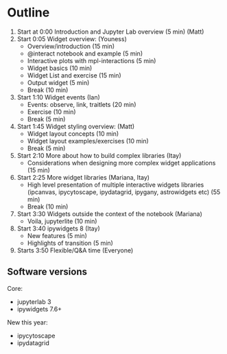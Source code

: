 # Outline

1. Start at 0:00 Introduction and Jupyter Lab overview (5 min) (Matt)
2. Start 0:05 Widget overview: (Youness)
   - Overview/introduction (15 min)
   - @interact notebook and example (5 min) 
   - Interactive plots with mpl-interactions (5 min) 
   - Widget basics (10 min)
   - Widget List and exercise (15 min)
   - Output widget (5 min)
   - Break (10 min)
3. Start 1:10 Widget events (Ian)
   - Events: observe, link, traitlets (20 min)
   - Exercise (10 min)
   - Break (5 min)
4. Start 1:45 Widget styling overview: (Matt)
   - Widget layout concepts (10 min)
   - Widget layout examples/exercises (10 min)
   - Break (5 min)
5. Start 2:10 More about how to build complex libraries  (Itay)
   - Considerations when designing more complex widget applications (15 min)
6. Start 2:25 More widget libraries (Mariana, Itay)
   - High level presentation of multiple interactive widgets libraries (ipcanvas, ipycytoscape, ipydatagrid, ipygany, astrowidgets etc) (55 min)
   - Break (10 min)
7. Start 3:30 Widgets outside the context of the notebook (Mariana)
   - Voila, jupyterlite (10 min)
8. Start 3:40 ipywidgets 8 (Itay)
   - New features (5 min)
   - Highlights of transition (5 min)
9. Starts 3:50 Flexible/Q&A time (Everyone)

## Software versions

Core:

+ jupyterlab 3
+ ipywidgets 7.6+

New this year:

- ipycytoscape
- ipydatagrid
